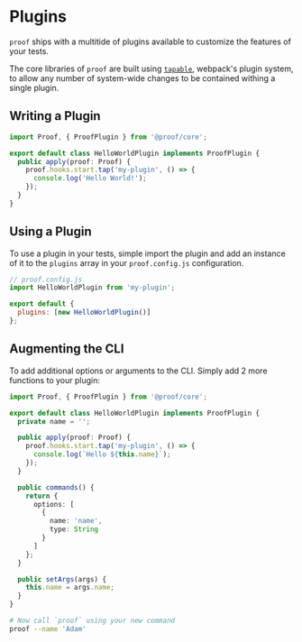 # Plugins

`proof` ships with a multitide of plugins available to customize the features of your tests.

The core libraries of `proof` are built using [`tapable`](https://github.com/webpack/tapable), webpack's plugin system, to allow any number of system-wide changes to be contained withing a single plugin.

## Writing a Plugin

```typescript
import Proof, { ProofPlugin } from '@proof/core';

export default class HelloWorldPlugin implements ProofPlugin {
  public apply(proof: Proof) {
    proof.hooks.start.tap('my-plugin', () => {
      console.log('Hello World!');
    });
  }
}
```

## Using a Plugin

To use a plugin in your tests, simple import the plugin and add an instance of it to the `plugins` array in your `proof.config.js` configuration.

```javascript
// proof.config.js
import HelloWorldPlugin from 'my-plugin';

export default {
  plugins: [new HelloWorldPlugin()]
};
```

## Augmenting the CLI

To add additional options or arguments to the CLI. Simply add 2 more functions to your plugin:

```typescript
import Proof, { ProofPlugin } from '@proof/core';

export default class HelloWorldPlugin implements ProofPlugin {
  private name = '';

  public apply(proof: Proof) {
    proof.hooks.start.tap('my-plugin', () => {
      console.log(`Hello ${this.name}`);
    });
  }

  public commands() {
    return {
      options: [
        {
          name: 'name',
          type: String
        }
      ]
    };
  }

  public setArgs(args) {
    this.name = args.name;
  }
}
```

```bash
# Now call `proof` using your new command
proof --name 'Adam'
```
